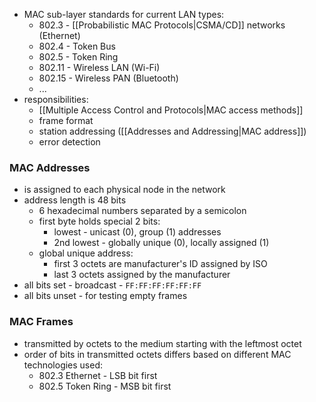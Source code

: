 - MAC sub-layer standards for current LAN types:
	- 802.3 - [[Probabilistic MAC Protocols|CSMA/CD]] networks (Ethernet)
	- 802.4 - Token Bus
	- 802.5 - Token Ring
	- 802.11 - Wireless LAN (Wi-Fi)
	- 802.15 - Wireless PAN (Bluetooth)
	- ...
- responsibilities:
	- [[Multiple Access Control and Protocols|MAC access methods]]
	- frame format
	- station addressing ([[Addresses and Addressing|MAC address]])
	- error detection

### MAC Addresses
- is assigned to each physical node in the network
- address length is 48 bits
	- 6 hexadecimal numbers separated by a semicolon
	- first byte holds special 2 bits:
		- lowest - unicast (0), group (1) addresses
		- 2nd lowest - globally unique (0), locally assigned (1)
	- global unique address:
		- first 3 octets are manufacturer's ID assigned by ISO
		- last 3 octets assigned by the manufacturer
- all bits set - broadcast - `FF:FF:FF:FF:FF:FF`
- all bits unset - for testing empty frames

### MAC Frames
- transmitted by octets to the medium starting with the leftmost octet
- order of bits in transmitted octets differs based on different MAC technologies used:
	- 802.3 Ethernet - LSB bit first
	- 802.5 Token Ring - MSB bit first


